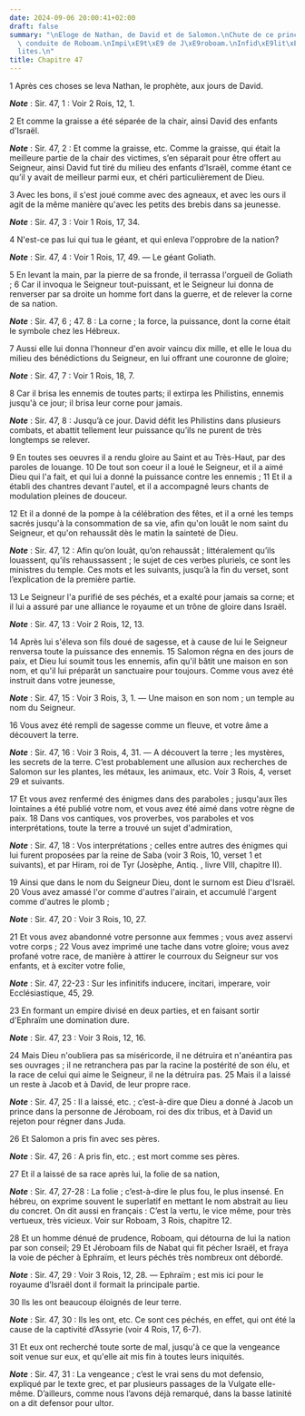 ```yaml
---
date: 2024-09-06 20:00:41+02:00
draft: false
summary: "\nEloge de Nathan, de David et de Salomon.\nChute de ce prince.\nMauvaise\
  \ conduite de Roboam.\nImpi\xE9t\xE9 de J\xE9roboam.\nInfid\xE9lit\xE9 des Isra\xE9\
  lites.\n"
title: Chapitre 47
---
```





1 Après ces choses se leva Nathan, le prophète, aux jours de David.

***Note*** :  Sir. 47, 1 : Voir 2 Rois, 12, 1.

2 Et comme la graisse a été séparée de la chair, ainsi David des enfants d'Israël.

***Note*** :  Sir. 47, 2 : Et comme la graisse, etc. Comme la graisse, qui était la meilleure partie de la chair des victimes, s’en séparait pour être offert au Seigneur, ainsi David fut tiré du milieu des enfants d’Israël, comme étant ce qu’il y avait de meilleur parmi eux, et chéri particulièrement de Dieu.

3 Avec les bons, il s'est joué comme avec des agneaux, et avec les ours il agit de la même manière qu'avec les petits des brebis dans sa jeunesse.

***Note*** :  Sir. 47, 3 : Voir 1 Rois, 17, 34.

4 N'est-ce pas lui qui tua le géant, et qui enleva l'opprobre de la nation?

***Note*** :  Sir. 47, 4 : Voir 1 Rois, 17, 49. ― Le géant Goliath.

5 En levant la main, par la pierre de sa fronde, il terrassa l'orgueil de Goliath ; 6 Car il invoqua le Seigneur tout-puissant, et le Seigneur lui donna de renverser par sa droite un homme fort dans la guerre, et de relever la corne de sa nation.

***Note*** :  Sir. 47, 6 ; 47. 8 : La corne ; la force, la puissance, dont la corne était le symbole chez les Hébreux.

7 Aussi elle lui donna l'honneur d'en avoir vaincu dix mille, et elle le loua du milieu des bénédictions du Seigneur, en lui offrant une couronne de gloire;

***Note*** :  Sir. 47, 7 : Voir 1 Rois, 18, 7.

8 Car il brisa les ennemis de toutes parts; il extirpa les Philistins, ennemis jusqu'à ce jour; il brisa leur corne pour jamais.

***Note*** :  Sir. 47, 8 : Jusqu’à ce jour. David défit les Philistins dans plusieurs combats, et abattit tellement leur puissance qu’ils ne purent de très longtemps se relever.

9 En toutes ses oeuvres il a rendu gloire au Saint et au Très-Haut, par des paroles de louange. 10 De tout son coeur il a loué le Seigneur, et il a aimé Dieu qui l'a fait, et qui lui a donné la puissance contre les ennemis ; 11 Et il a établi des chantres devant l'autel, et il a accompagné leurs chants de modulation pleines de douceur.


12 Et il a donné de la pompe à la célébration des fêtes, et il a orné les temps sacrés jusqu'à la consommation de sa vie, afin qu'on louât le nom saint du Seigneur, et qu'on rehaussât dès le matin la sainteté de Dieu.

***Note*** :  Sir. 47, 12 : Afin qu’on louât, qu’on rehaussât ; littéralement qu’ils louassent, qu’ils rehaussassent ; le sujet de ces verbes pluriels, ce sont les ministres du temple. Ces mots et les suivants, jusqu’à la fin du verset, sont l’explication de la première partie.

13 Le Seigneur l'a purifié de ses péchés, et a exalté pour jamais sa corne; et il lui a assuré par une alliance le royaume et un trône de gloire dans Israël.

***Note*** :  Sir. 47, 13 : Voir 2 Rois, 12, 13.


14 Après lui s'éleva son fils doué de sagesse, et à cause de lui le Seigneur renversa toute la puissance des ennemis. 15 Salomon régna en des jours de paix, et Dieu lui soumit tous les ennemis, afin qu'il bâtit une maison en son nom, et qu'il lui préparât un sanctuaire pour toujours. Comme vous avez été instruit dans votre jeunesse,

***Note*** :  Sir. 47, 15 : Voir 3 Rois, 3, 1. ― Une maison en son nom ; un temple au nom du Seigneur.

16 Vous avez été rempli de sagesse comme un fleuve, et votre âme a découvert la terre.

***Note*** :  Sir. 47, 16 : Voir 3 Rois, 4, 31. ― A découvert la terre ; les mystères, les secrets de la terre. C’est probablement une allusion aux recherches de Salomon sur les plantes, les métaux, les animaux, etc. Voir 3 Rois, 4, verset 29 et suivants.

17 Et vous avez renfermé des énigmes dans des paraboles ; jusqu'aux îles lointaines a été publié votre nom, et vous avez été aimé dans votre règne de paix. 18 Dans vos cantiques, vos proverbes, vos paraboles et vos interprétations, toute la terre a trouvé un sujet d'admiration,

***Note*** :  Sir. 47, 18 : Vos interprétations ; celles entre autres des énigmes qui lui furent proposées par la reine de Saba (voir 3 Rois, 10, verset 1 et suivants), et par Hiram, roi de Tyr (Josèphe, Antiq. , livre VIII, chapitre II).


19 Ainsi que dans le nom du Seigneur Dieu, dont le surnom est Dieu d'Israël. 20 Vous avez amassé l'or comme d'autres l'airain, et accumulé l'argent comme d'autres le plomb ;

***Note*** :  Sir. 47, 20 : Voir 3 Rois, 10, 27.

21 Et vous avez abandonné votre personne aux femmes ; vous avez asservi votre corps ; 22 Vous avez imprimé une tache dans votre gloire; vous avez profané votre race, de manière à attirer le courroux du Seigneur sur vos enfants, et à exciter votre folie,

***Note*** :  Sir. 47, 22-23 : Sur les infinitifs inducere, incitari, imperare, voir Ecclésiastique, 45, 29.


23 En formant un empire divisé en deux parties, et en faisant sortir d'Ephraïm une domination dure.

***Note*** :  Sir. 47, 23 : Voir 3 Rois, 12, 16.

24 Mais Dieu n'oubliera pas sa miséricorde, il ne détruira et n'anéantira pas ses ouvrages ; il ne retranchera pas par la racine la postérité de son élu, et la race de celui qui aime le Seigneur, il ne la détruira pas. 25 Mais il a laissé un reste à Jacob et à David, de leur propre race.

***Note*** :  Sir. 47, 25 : Il a laissé, etc. ; c’est-à-dire que Dieu a donné à Jacob un prince dans la personne de Jéroboam, roi des dix tribus, et à David un rejeton pour régner dans Juda.

26 Et Salomon a pris fin avec ses pères.

***Note*** :  Sir. 47, 26 : A pris fin, etc. ; est mort comme ses pères.

27 Et il a laissé de sa race après lui, la folie de sa nation,

***Note*** :  Sir. 47, 27-28 : La folie ; c’est-à-dire le plus fou, le plus insensé. En hébreu, on exprime souvent le superlatif en mettant le nom abstrait au lieu du concret. On dit aussi en français : C’est la vertu, le vice même, pour très vertueux, très vicieux. Voir sur Roboam, 3 Rois, chapitre 12.

28 Et un homme dénué de prudence, Roboam, qui détourna de lui la nation par son conseil; 29 Et Jéroboam fils de Nabat qui fit pécher Israël, et fraya la voie de pécher à Ephraïm, et leurs péchés très nombreux ont débordé.

***Note*** :  Sir. 47, 29 : Voir 3 Rois, 12, 28. ― Ephraïm ; est mis ici pour le royaume d’Israël dont il formait la principale partie.

30 Ils les ont beaucoup éloignés de leur terre.

***Note*** :  Sir. 47, 30 : Ils les ont, etc. Ce sont ces péchés, en effet, qui ont été la cause de la captivité d’Assyrie (voir 4 Rois, 17, 6-7).

31 Et eux ont recherché toute sorte de mal, jusqu'à ce que la vengeance soit venue sur eux, et qu'elle ait mis fin à toutes leurs iniquités.

***Note*** :  Sir. 47, 31 : La vengeance ; c’est le vrai sens du mot defensio, expliqué par le texte grec, et par plusieurs passages de la Vulgate elle-même. D’ailleurs, comme nous l’avons déjà remarqué, dans la basse latinité on a dit defensor pour ultor.

